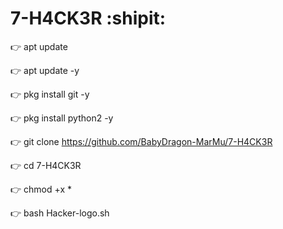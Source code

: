 # 7-H4CK3R :shipit:
👉 apt update

👉 apt update -y

👉 pkg install git -y

👉 pkg install python2 -y

👉 git clone https://github.com/BabyDragon-MarMu/7-H4CK3R

👉 cd 7-H4CK3R

👉 chmod +x *

👉 bash Hacker-logo.sh
